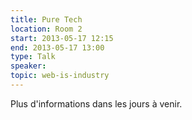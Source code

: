 ```yaml
---
title: Pure Tech
location: Room 2
start: 2013-05-17 12:15
end: 2013-05-17 13:00
type: Talk
speaker: 
topic: web-is-industry
---
```


Plus d'informations dans les jours à venir.